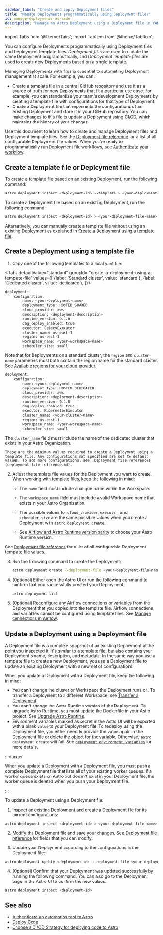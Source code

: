 ```yaml
---
sidebar_label: "Create and apply Deployment files"
title: "Manage Deployments programmatically using Deployment files"
id: manage-deployments-as-code
description: "Manage an Astro Deployment using a Deployment file in YAML or JSON format"
---
```


import Tabs from '@theme/Tabs';
import TabItem from '@theme/TabItem';

You can configure Deployments programmatically using Deployment files and Deployment template files. _Deployment files_ are used to update the same Deployment programmatically, and _Deployment template files_ are used to create new Deployments based on a single template.

Managing Deployments with files is essential to automating Deployment management at scale.  For example, you can:

- Create a template file in a central GitHub repository and use it as a source of truth for new Deployments that fit a particular use case. For example, you can standardize your team's development Deployments by creating a template file with configurations for that type of Deployment.
- Create a Deployment file that represents the configurations of an existing Deployment and store it in your GitHub repository. You can make changes to this file to update a Deployment  using CI/CD, which maintains the history of your changes.

Use this document to learn how to create and manage Deployment files and Deployment template files. See the [Deployment file reference](deployment-file-reference.md) for a list of all configurable Deployment file values. When you're ready to programmatically run Deployment file workflows, see [Authenticate your workflow](automation-authentication.md).

## Create a template file or Deployment file

To create a template file based on an existing Deployment, run the following command:

```bash
astro deployment inspect <deployment-id> --template > <your-deployment-template-file-name>.yaml
```

To create a Deployment file based on an existing Deployment, run the following command:

```bash
astro deployment inspect <deployment-id> > <your-deployment-file-name>.yaml
```

Alternatively, you can manually create a template file without using an existing Deployment as explained in [Create a Deployment using a template file](#create-a-deployment-using-a-template-file).

## Create a Deployment using a template file

1. Copy one of the following templates to a local `yaml` file:

  <Tabs
      defaultValue="standard"
      groupId= "create-a-deployment-using-a-template-file"
      values={[
          {label: 'Standard cluster', value: 'standard'},
          {label: 'Dedicated cluster', value: 'dedicated'},
      ]}>

  <TabItem value="standard">

  ```bash
  deployment:
      configuration:
          name: <your-deployment-name>
          deployment_type: HOSTED_SHARED
          cloud_provider: aws
          description: <deployment-description>
          runtime_version: 9.1.0
          dag_deploy_enabled: true
          executor: CeleryExecutor
          cluster_name: us-east-1
          region: us-east-1
          workspace_name: <your-workspace-name>
          scheduler_size: small
  ```

  Note that for Deployments on a standard cluster, the `region` and `cluster-name` parameters must both contain the region name for the standard cluster. See [Available regions for your cloud provider](resource-reference-hosted.mdx#standard-cluster-regions).

  </TabItem>

  <TabItem value="dedicated">

  ```bash
  deployment:
      configuration:
          name: <your-deployment-name>
          deployment_type: HOSTED_DEDICATED
          cloud_provider: aws
          description: <deployment-description>
          runtime_version: 9.1.0
          dag_deploy_enabled: true
          executor: KubernetesExecutor
          cluster_name: <your-cluster-name>
          region: us-east-1
          workspace_name: <your-workspace-name>
          scheduler_size: small
  ```

  The `cluster_name` field must include the name of the dedicated cluster that exists in your Astro Organization.

  </TabItem>

  </Tabs>

    These are the minimum values required to create a Deployment using a template file. Any configurations not specified are set to default values. To add more configurations, see [Deployment file reference](deployment-file-reference.md).

2.  Adjust the template file values for the Deployment you want to create. When working with template files, keep the following in mind:

    - The `name` field must include a unique name within the Workspace.

    - The `workspace_name` field must include a valid Workspace name that exists in your Astro Organization.

    - The possible values for `cloud_provider`, `executor`, and `scheduler_size` are the same possible values when you create a Deployment with [`astro deployment create`](cli/astro-deployment-create.md#options).

    - See [Airflow and Astro Runtime version parity](runtime-image-architecture.mdx#astro-runtime-and-apache-airflow-parity) to choose your Astro Runtime version.

  See [Deployment file reference](deployment-file-reference.md) for a list of all configurable Deployment template file values.


3. Run the following command to create the Deployment:

    ```bash
    astro deployment create --deployment-file <your-deployment-file-name>
    ```

4. (Optional) Either open the Astro UI or run the following command to confirm that you successfully created your Deployment:

   ```bash
   astro deployment list
   ```

4. (Optional) Reconfigure any Airflow connections or variables from the Deployment that you copied into the template file. Airflow connections and variables cannot be configured using template files. See [Manage connections in Airflow](manage-connections-variables.md).

## Update a Deployment using a Deployment file

A Deployment file is a complete snapshot of an existing Deployment at the point you inspected it. It's similar to a template file, but also contains your Deployment's name, description, and metadata. In the same way you use a template file to create a new Deployment, you use a Deployment file to update an existing Deployment with a new set of configurations.

When you update a Deployment with a Deployment file, keep the following in mind:

- You can’t change the cluster or Workspace the Deployment runs on. To transfer a Deployment to a different Workspace, see [Transfer a Deployment](transfer-a-deployment.md).
- You can't change the Astro Runtime version of the Deployment. To upgrade Astro Runtime, you must update the Dockerfile in your Astro project. See [Upgrade Astro Runtime](upgrade-runtime.md).
- Environment variables marked as secret in the Astro UI will be exported with a blank `value` to your Deployment file. To redeploy using the Deployment file, you either need to provide the `value` again in the Deployment file or delete the object for the variable. Otherwise, `astro deployment create` will fail. See [`deployment.environment_variables`](#deploymentenvironment_variables) for more details.

:::danger

When you update a Deployment with a Deployment file, you must push a complete Deployment file that lists all of your existing worker queues. If a worker queue exists on Astro but doesn't exist in your Deployment file, the worker queue is deleted when you push your Deployment file.

:::

To update a Deployment using a Deployment file:

1. Inspect an existing Deployment and create a Deployment file for its current configurations:

  ```bash
  astro deployment inspect <deployment-id> > <your-deployment-file-name>.yaml
  ```

2. Modify the Deployment file and save your changes. See [Deployment file reference](deployment-file-reference.md) for fields that you can modify.

3. Update your Deployment according to the configurations in the Deployment file:

  ```bash
  astro deployment update <deployment-id> --deployment-file <your-deployment-file>
  ```

4. (Optional) Confirm that your Deployment was updated successfully by running the following command. You can also go to the Deployment page in the Astro UI to confirm the new values.

  ```bash
  astro deployment inspect <deployment-id>
  ```

## See also

- [Authenticate an automation tool to Astro](automation-authentication.md)
- [Deploy Code](deploy-code.md)
- [Choose a CI/CD Strategy for deploying code to Astro](set-up-ci-cd.md)